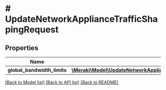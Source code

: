 # # UpdateNetworkApplianceTrafficShapingRequest

## Properties

Name | Type | Description | Notes
------------ | ------------- | ------------- | -------------
**global_bandwidth_limits** | [**\Meraki\Model\UpdateNetworkApplianceTrafficShapingRequestGlobalBandwidthLimits**](UpdateNetworkApplianceTrafficShapingRequestGlobalBandwidthLimits.md) |  | [optional]

[[Back to Model list]](../../README.md#models) [[Back to API list]](../../README.md#endpoints) [[Back to README]](../../README.md)
